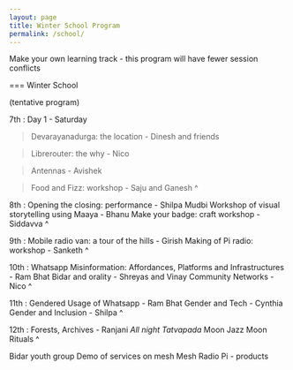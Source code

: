 ```yaml
---
layout: page
title: Winter School Program
permalink: /school/
---
```


Make your own learning track - this program will have fewer session conflicts

=== Winter School

(tentative program)

7th
: Day 1 - Saturday

> Devarayanadurga: the location - Dinesh and friends

> Librerouter: the why - Nico

> Antennas - Avishek

> Food and Fizz: workshop - Saju and Ganesh
^


8th
: Opening the closing: performance - Shilpa Mudbi
  Workshop of visual storytelling using Maaya - Bhanu
  Make your badge: craft workshop - Siddavva
^

9th
: Mobile radio van: a tour of the hills - Girish 
  Making of Pi radio: workshop - Sanketh
^


10th 
: Whatsapp Misinformation: Affordances, Platforms and Infrastructures - Ram Bhat
  Bidar and orality - Shreyas and Vinay
  Community Networks - Nico
^


11th 
: Gendered Usage of Whatsapp - Ram Bhat
  Gender and Tech - Cynthia
  Gender and Inclusion - Shilpa
^


12th
: Forests, Archives - Ranjani
  *All night Tatvapada*
  Moon Jazz
  Moon Rituals
^

Bidar youth group 
Demo of services on mesh
Mesh Radio
Pi - products
